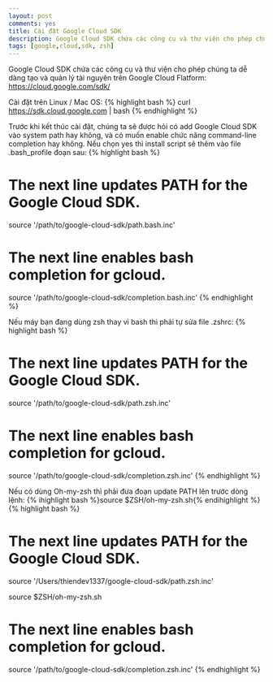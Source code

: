 ```yaml
---
layout: post
comments: yes
title: Cài đặt Google Cloud SDK
description: Google Cloud SDK chứa các công cụ và thư viện cho phép chúng ta dễ dàng tạo và quản lý tài nguyên trên Google Cloud Flatform...
tags: [google,cloud,sdk, zsh]
---
```


Google Cloud SDK chứa các công cụ và thư viện cho phép chúng ta dễ dàng tạo và quản lý tài nguyên trên Google Cloud Flatform: https://cloud.google.com/sdk/ 

Cài đặt trên Linux / Mac OS:
{% highlight bash %}
curl https://sdk.cloud.google.com | bash
{% endhighlight %}

Trước khi kết thúc cài đặt, chúng ta sẽ được hỏi có add Google Cloud SDK vào system path hay không, và có muốn enable chức năng command-line completion hay không. Nếu chọn yes thì install script sẽ thêm vào file .bash_profile đoạn sau:
{% highlight bash %}
# The next line updates PATH for the Google Cloud SDK.
source '/path/to/google-cloud-sdk/path.bash.inc'

# The next line enables bash completion for gcloud.
source '/path/to/google-cloud-sdk/completion.bash.inc'
{% endhighlight %}

Nếu máy bạn đang dùng zsh thay vì bash thì phải tự sửa file .zshrc:
{% highlight bash %}
# The next line updates PATH for the Google Cloud SDK.
source '/path/to/google-cloud-sdk/path.zsh.inc'

# The next line enables bash completion for gcloud.
source '/path/to/google-cloud-sdk/completion.zsh.inc'
{% endhighlight %}

Nếu có dùng Oh-my-zsh thì phải đưa đoạn update PATH lên trước dòng lệnh: {% ihighlight bash %}source $ZSH/oh-my-zsh.sh{% endihighlight %}
{% highlight bash %}
# The next line updates PATH for the Google Cloud SDK.
source '/Users/thiendev1337/google-cloud-sdk/path.zsh.inc'

source $ZSH/oh-my-zsh.sh

# The next line enables bash completion for gcloud.
source '/path/to/google-cloud-sdk/completion.zsh.inc'
{% endhighlight %}